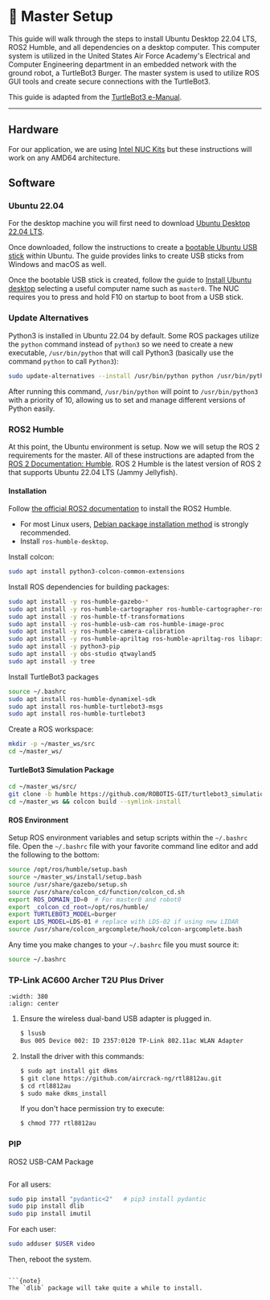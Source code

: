 
# 🔧 Master Setup
This guide will walk through the steps to install Ubuntu Desktop 22.04 LTS, ROS2 Humble, and all dependencies on a desktop computer. This computer system is utilized in the United States Air Force Academy's Electrical and Computer Engineering department in an embedded network with the ground robot, a TurtleBot3 Burger. The master system is used to utilize ROS GUI tools and create secure connections with the TurtleBot3. 

This guide is adapted from the [TurtleBot3 e-Manual](https://emanual.robotis.com/docs/en/platform/turtlebot3/overview/#overview).

---


## Hardware
For our application, we are using [Intel NUC Kits](https://www.intel.com/content/www/us/en/products/details/nuc/kits.html) but these instructions will work on any AMD64 architecture. 


## Software

### Ubuntu 22.04
For the desktop machine you will first need to download [Ubuntu Desktop 22.04 LTS](https://releases.ubuntu.com/jammy/). 

Once downloaded, follow the instructions to create a [bootable Ubuntu USB stick](https://ubuntu.com/tutorials/create-a-usb-stick-on-ubuntu#1-overview) within Ubuntu. The guide provides links to create USB sticks from Windows and macOS as well.

Once the bootable USB stick is created, follow the guide to [Install Ubuntu desktop](https://ubuntu.com/tutorials/install-ubuntu-desktop#1-overview) selecting a useful computer name such as `master0`. The NUC requires you to press and hold F10 on startup to boot from a USB stick.


### Update Alternatives
Python3 is installed in Ubuntu 22.04 by default. Some ROS packages utilize the `python` command instead of `python3` so we need to create a new executable, `/usr/bin/python` that will call Python3 (basically use the command `python` to call `Python3`):

```bash
sudo update-alternatives --install /usr/bin/python python /usr/bin/python3 10
```
After running this command, `/usr/bin/python` will point to `/usr/bin/python3` with a priority of 10, allowing us to set and manage different versions of Python easily.


### ROS2 Humble

At this point, the Ubuntu environment is setup. Now we will setup the ROS 2 requirements for the master. All of these instructions are adapted from the [ROS 2 Documentation: Humble](https://docs.ros.org/en/humble/Installation.html). ROS 2 Humble is the latest version of ROS 2 that supports Ubuntu 22.04 LTS (Jammy Jellyfish).

#### Installation

Follow [the official ROS2 documentation](https://docs.ros.org/en/humble/Installation.html) to install the ROS2 Humble.
- For most Linux users, [Debian package installation method](https://docs.ros.org/en/humble/Installation/Ubuntu-Install-Debians.html) is strongly recommended.
- Install ``ros-humble-desktop``.


Install colcon:

```bash
sudo apt install python3-colcon-common-extensions
```

Install ROS dependencies for building packages:

```bash
sudo apt install -y ros-humble-gazebo-*
sudo apt install -y ros-humble-cartographer ros-humble-cartographer-ros
sudo apt install -y ros-humble-tf-transformations
sudo apt install -y ros-humble-usb-cam ros-humble-image-proc 
sudo apt install -y ros-humble-camera-calibration
sudo apt install -y ros-humble-apriltag ros-humble-apriltag-ros libapriltag-dev
sudo apt install -y python3-pip
sudo apt install -y obs-studio qtwayland5
sudo apt install -y tree
```

Install TurtleBot3 packages

```bash
source ~/.bashrc
sudo apt install ros-humble-dynamixel-sdk
sudo apt install ros-humble-turtlebot3-msgs
sudo apt install ros-humble-turtlebot3
```

Create a ROS workspace:

```bash
mkdir -p ~/master_ws/src
cd ~/master_ws/
```

#### TurtleBot3 Simulation Package 

```bash
cd ~/master_ws/src/
git clone -b humble https://github.com/ROBOTIS-GIT/turtlebot3_simulations.git
cd ~/master_ws && colcon build --symlink-install
```

#### ROS Environment

Setup ROS environment variables and setup scripts within the `~/.bashrc` file. Open the `~/.bashrc` file with your favorite command line editor and add the following to the bottom:

```bash
source /opt/ros/humble/setup.bash
source ~/master_ws/install/setup.bash
source /usr/share/gazebo/setup.sh
source /usr/share/colcon_cd/function/colcon_cd.sh
export ROS_DOMAIN_ID=0  # For master0 and robot0
export _colcon_cd_root=/opt/ros/humble/
export TURTLEBOT3_MODEL=burger
export LDS_MODEL=LDS-01 # replace with LDS-02 if using new LIDAR
source /usr/share/colcon_argcomplete/hook/colcon-argcomplete.bash
```

Any time you make changes to your `~/.bashrc` file you must source it:

```bash
source ~/.bashrc
```

### TP-Link AC600 Archer T2U Plus Driver

```{image} ./figures/tp-link-archer.jpg
:width: 380
:align: center
```

1. Ensure the wireless dual-band USB adapter is plugged in.

    ```bash
    $ lsusb 
    Bus 005 Device 002: ID 2357:0120 TP-Link 802.11ac WLAN Adapter
    ```

2. Install the driver with this commands:
    ```bash
    $ sudo apt install git dkms
    $ git clone https://github.com/aircrack-ng/rtl8812au.git
    $ cd rtl8812au
    $ sudo make dkms_install
    ```
    
    If you don't hace permission try to execute:
    ```bash
    $ chmod 777 rtl8812au
    ```

### PIP

ROS2 USB-CAM Package
```bash

```


For all users:
```bash
sudo pip install "pydantic<2"   # pip3 install pydantic 
sudo pip install dlib
sudo pip install imutil
```

For each user:
```bash
sudo adduser $USER video
```
Then, reboot the system.
```

```{note}
The `dlib` package will take quite a while to install.
```
